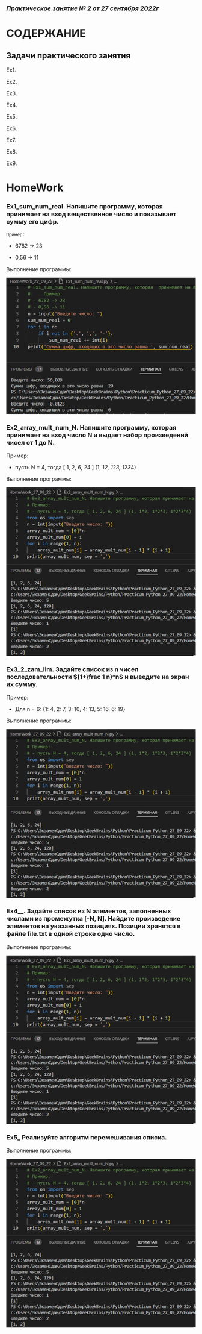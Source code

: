 ### *Практическое занятие № 2 от 27 сентября 2022г*

# СОДЕРЖАНИЕ

## Задачи практического занятия

Ex1. 

Ex2. 

Ex3. 

Ex4. 

Ex5. 

Ex6. 

Ex7. 

Ex8. 

Ex9. 

# HomeWork

### Ex1_sum_num_real. Напишите программу, которая  принимает на вход вещественное число и показывает сумму его цифр.

    Пример:

- 6782 -> 23

- 0,56 -> 11

Выполнение программы:

![пример 1](https://github.com/EkaterinaGugina/Practicum_Python_27_09_22/blob/main/HomeWork_27_09_22/Ex1_sum_num_real.png)


### Ex2_array_mult_num_N. Напишите программу, которая принимает на вход число N и выдает набор произведений чисел от 1 до N.

Пример:

- пусть N = 4, тогда [ 1, 2, 6, 24 ] (1, 1*2, 1*2*3, 1*2*3*4)

Выполнение программы:

![пример 2](https://github.com/EkaterinaGugina/Practicum_Python_27_09_22/blob/main/HomeWork_27_09_22/Ex2_array_mult_num_N.png)

### Ex3_2_zam_lim. Задайте список из n чисел последовательности $(1+\frac 1 n)^n$ и выведите на экран их сумму.

Пример:

- Для n = 6: {1: 4, 2: 7, 3: 10, 4: 13, 5: 16, 6: 19}

Выполнение программы:

![пример 3](https://github.com/EkaterinaGugina/Practicum_Python_27_09_22/blob/main/HomeWork_27_09_22/Ex2_array_mult_num_N.png)

### Ex4__. Задайте список из N элементов, заполненных числами из промежутка [-N, N]. Найдите произведение элементов на указанных позициях. Позиции хранятся в файле file.txt в одной строке одно число.

Выполнение программы:

![пример 4](https://github.com/EkaterinaGugina/Practicum_Python_27_09_22/blob/main/HomeWork_27_09_22/Ex2_array_mult_num_N.png)

### Ex5_ Реализуйте алгоритм перемешивания списка.

Выполнение программы:

![дополнительный пример 5](https://github.com/EkaterinaGugina/Practicum_Python_27_09_22/blob/main/HomeWork_27_09_22/Ex2_array_mult_num_N.png)
